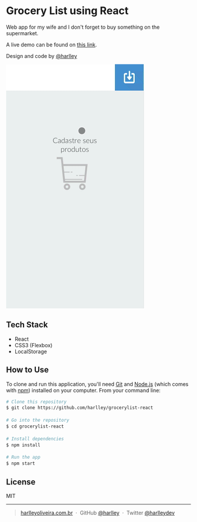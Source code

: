# Grocery List using React

Web app for my wife and I don't forget to buy something on the supermarket.

A live demo can be found on [this link](https://grocerylist-vanillajs-tjazfdhuac.now.sh). 

Design and code by [@harlley](https://github.com/harlley)

![screenshot](public/images/grocerylist.gif)

## Tech Stack

* React
* CSS3 (Flexbox)
* LocalStorage 

## How to Use

To clone and run this application, you'll need [Git](https://git-scm.com) and [Node.js](https://nodejs.org/en/download/) (which comes with [npm](http://npmjs.com)) installed on your computer. From your command line:

```bash
# Clone this repository
$ git clone https://github.com/harlley/grocerylist-react

# Go into the repository
$ cd grocerylist-react

# Install dependencies
$ npm install

# Run the app
$ npm start
```

## License

MIT

---

> [harlleyoliveira.com.br](http://harlleyoliveira.com.br) &nbsp;&middot;&nbsp;
> GitHub [@harlley](https://github.com/harlley) &nbsp;&middot;&nbsp;
> Twitter [@harlleydev](https://twitter.com/harlleydev)

